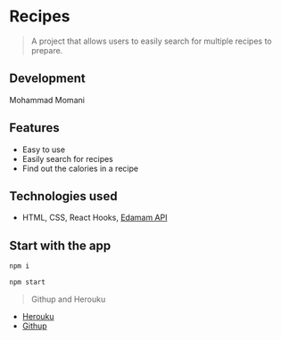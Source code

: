 # Recipes 
>A project that allows users to easily search for multiple recipes to prepare.

## Development
Mohammad Momani

 ## Features 
- Easy to use
- Easily search for recipes
- Find out the calories in a recipe

 ## Technologies used

- HTML, CSS, React Hooks, [Edamam API](https://www.edamam.com/)

 ## Start with the app

 ```bash 
npm i
```
```bash 
npm start
```
>Githup and Herouku 
- [Herouku](https://thawing-peak-56158.herokuapp.com/)
- [Githup](https://github.com/Mohammad-W-Momani/Recipes-React)







> 